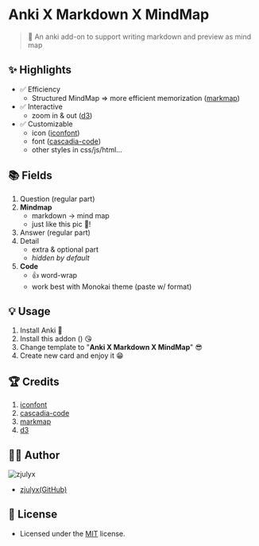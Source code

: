 # Anki X Markdown X MindMap

> 🚀 An anki add-on to support writing markdown and preview as mind map

## ✨ Highlights

- ✅ Efficiency
  - Structured MindMap => more efficient memorization ([markmap](https://github.com/gera2ld/markmap))
- ✅ Interactive
  - zoom in & out ([d3](https://github.com/d3/d3))
- ✅ Customizable
  - icon ([iconfont](https://www.iconfont.cn))
  - font ([cascadia-code](https://github.com/microsoft/cascadia-code))
  - other styles in css/js/html...

## 📚 Fields

1. Question (regular part)
2. **Mindmap**
   - markdown -> mind map
   - just like this pic 🤣!
3. Answer (regular part)
4. Detail
   - extra & optional part
   - _hidden by default_
5. **Code**
   - 👍 word-wrap
   - work best with Monokai theme (paste w/ format)

## 💡 Usage

1. Install Anki 🤣
2. Install this addon (<!-- TODO number -->) 😘
3. Change template to "**Anki X Markdown X MindMap**" 😎
4. Create new card and enjoy it 😁

## 🏆 Credits

1. [iconfont](https://www.iconfont.cn)
2. [cascadia-code](https://github.com/microsoft/cascadia-code)
3. [markmap](https://github.com/gera2ld/markmap)
4. [d3](https://github.com/d3/d3)

## 👨‍💻 Author

![zjulyx](https://img.shields.io/badge/Author-zjulyx-orange?style=flat-square&logo=github)

- [zjulyx(GitHub)](https://github.com/zjulyx)

## 📝 License

- Licensed under the [MIT](https://github.com/zjulyx/AnkiXMarkdownXMindMap/blob/main/LICENSE) license.

